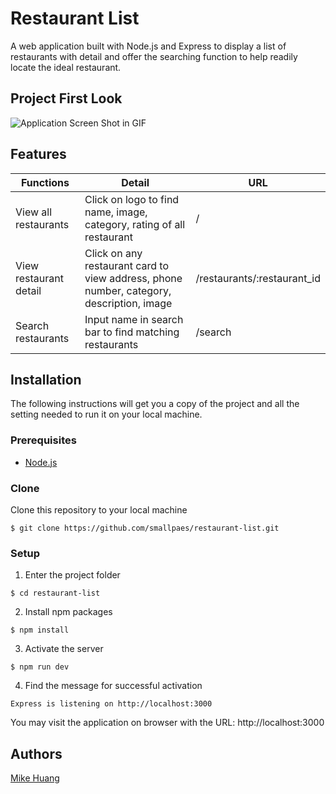 # Restaurant List

A web application built with Node.js and Express to display a list of restaurants with detail and offer the searching function to help readily locate the ideal restaurant.

## Project First Look
![Application Screen Shot in GIF](https://media.giphy.com/media/SUzpJlbvUYsNojGj4u/giphy.gif)


## Features
| Functions              | Detail                                           | URL                         |
| ---------------------- | ------------------------------------------------ | --------------------------- |
| View all restaurants   | Click on logo to find name, image, category, rating of all restaurant | /                           |
| View restaurant detail | Click on any restaurant card to view address, phone number, category, description, image | /restaurants/:restaurant_id |
| Search restaurants     | Input name in search bar to find matching restaurants | /search                     |

## Installation
The following instructions will get you a copy of the project and all the setting needed to run it on your local machine.


### Prerequisites

- [Node.js](https://nodejs.org/en/download/)

### Clone

Clone this repository to your local machine

```
$ git clone https://github.com/smallpaes/restaurant-list.git
```

### Setup

1. Enter the project folder

```
$ cd restaurant-list
```

2. Install npm packages

```
$ npm install
```

3. Activate the server 

```
$ npm run dev
```

4. Find the message for successful activation

```
Express is listening on http://localhost:3000
```
You may visit the application on browser with the URL: http://localhost:3000

## Authors
[Mike Huang](https://github.com/smallpaes)